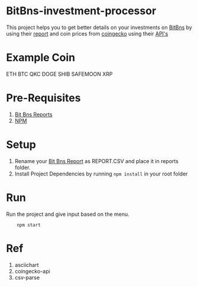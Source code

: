 # BitBns-investment-processor

This project helps you to get better details on your investments on [BitBns](https://bitbns.com/trade/#/) by using their [report](https://bitbns.com/trade/#/profile/trade-report) and coin prices from [coingecko](https://www.coingecko.com/en) using their [API's](https://www.coingecko.com/en/api)

# Example Coin
ETH
BTC
QKC
DOGE
SHIB
SAFEMOON
XRP

# Pre-Requisites
1. [Bit Bns Reports](https://bitbns.com/trade/#/profile/trade-report)
2. [NPM](https://docs.npmjs.com/downloading-and-installing-node-js-and-npm)

# Setup
1. Rename your [Bit Bns Report](https://bitbns.com/trade/#/profile/trade-report) as REPORT.CSV and place it in reports folder.
2. Install Project Dependencies by running ```npm install``` in your root folder

# Run
Run the project and give input based on the menu.

```
    npm start
```

# Ref
1. asciichart
2. coingecko-api
3. csv-parse

